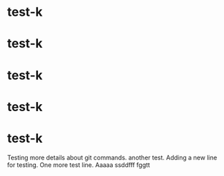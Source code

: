 # test-k
# test-k
# test-k
# test-k
# test-k

Testing more details about git commands.
another test.
Adding a new line for testing.
One more test line.
Aaaaa
ssddfff
fggtt
